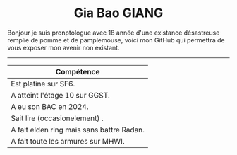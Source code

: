<h1 align="center"> Gia Bao GIANG </h1>

Bonjour je suis pronptologue avec 18 année d'une existance désastreuse remplie de pomme et de pamplemouse, voici mon GitHub qui permettra de vous exposer mon avenir non existant.

--- 

| Compétence                                |
| ----------------------------------------- |
| Est platine sur SF6.                      |             
| A atteint l'étage 10 sur GGST.            |             
| A eu son BAC en 2024.                     |             
| Sait lire (occasionelement)  .            |             
| A fait elden ring mais sans battre Radan. |             
| A fait toute les armures sur MHWI.        |             
